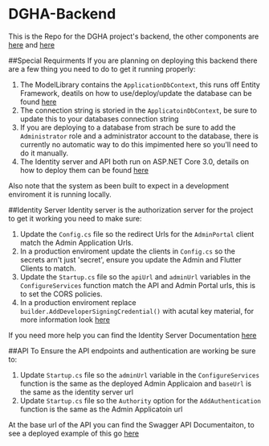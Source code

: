 # DGHA-Backend
This is the Repo for the DGHA project's backend, the other components are [here](https://github.com/leechuyem/dgha) and [here](https://github.com/Meandmy10/DGHA-Admin)

##Special Requirments
If you are planning on deploying this backend there are a few thing you need to do to get it running properly:
1. The ModelLibrary contains the `ApplicationDbContext`, this runs off Entity Framework, deatils on how to use/deploy/update the database  can be found [here](https://docs.microsoft.com/en-gb/ef/ef6/)
2. The connection string is storied in the `ApplicatoinDbContext`, be sure to update this to your databases connection string
3. If you are deploying to a database from strach be sure to add the `Administrator` role and a administrator account to the database, there is currently no automatic way to do this impimented here so you'll need to do it manually.
4. The Identity server and API both run on ASP.NET Core 3.0, details on how to deploy them can be found [here](https://docs.microsoft.com/en-us/aspnet/core/host-and-deploy/?view=aspnetcore-3.0)

Also note that the system as been built to expect in a development enviroment it is running locally.

##Identity Server
Identity server is the authorization server for the project to get it working you need to make sure:
1. Update the `Config.cs` file so the redirect Urls for the `AdminPortal` client match the Admin Application Urls.
2. In a production enviroment update the clients in `Config.cs` so the secrets arn't just 'secret', ensure you update the Admin and Flutter Clients to match.
3. Update the `Startup.cs` file so the `apiUrl` and `adminUrl` variables in the `ConfigureServices` function match the API and Admin Portal urls, this is to set the CORS policies.
4. In a production enviroment replace `builder.AddDeveloperSigningCredential()` with acutal key material, for more information look [here](http://docs.identityserver.io/en/latest/topics/startup.html#key-material)

If you need more help you can find the Identity Server Documentation [here](http://docs.identityserver.io/en/latest/)

##API
To Ensure the API endpoints and authentication are working be sure to:
1. Update `Startup.cs` file so the `adminUrl` variable in the `ConfigureServices` function is the same as the deployed Admin Applicaion and `baseUrl` is the same as the identity server url
2. Update `Startup.cs` file so the `Authority` option for the `AddAuthentication` function is the same as the Admin Applicatoin url

At the base url of the API you can find the Swagger API Documentaiton, to see a deployed example of this go [here](https://dgha-api.azurewebsites.net/index.html)

